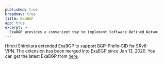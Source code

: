 ```yaml
---
published: true
breadnav: true
title: ExaBGP
app: true
excerpt: >-
  ExaBGP provides a convenient way to implement Software Defined Networking by transforming BGP messages into friendly plain text or JSON, which can then be easily handled by simple scripts or your BSS/OSS.
---
```


Hiroki Shirokura extended ExaBGP to support BGP-Prefix-SID for SRv6-VPN. The extension has been merged into ExaBGP since Jan 13, 2020. You can get the latest ExaBGP from [here](https://github.com/Exa-Networks/exabgp).
